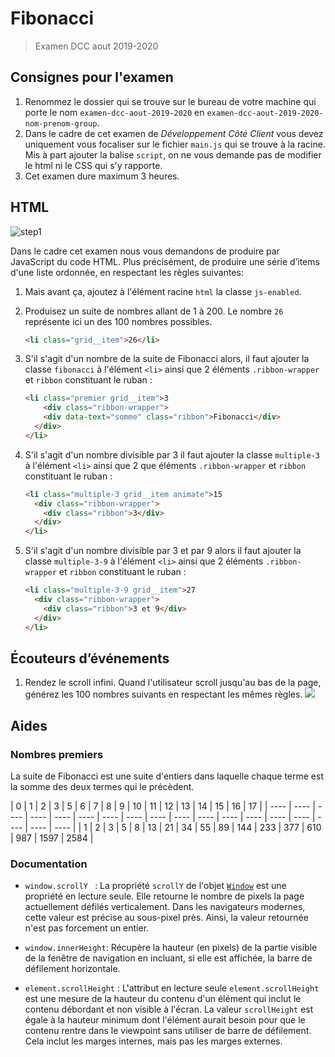 # Fibonacci

> Examen DCC aout 2019-2020

## Consignes pour l'examen

1. Renommez le dossier qui se trouve sur le bureau de votre machine qui porte le nom `examen-dcc-aout-2019-2020` en `examen-dcc-aout-2019-2020-nom-prenom-group`.
1. Dans le cadre de cet examen de *Développement Côté Client* vous devez uniquement vous focaliser sur le fichier `main.js` qui se trouve à la racine. Mis à part ajouter la balise `script`, on ne vous demande pas de modifier le html ni le CSS qui s'y rapporte.
1. Cet examen dure maximum 3 heures.

## HTML

![step1](./img/step1.gif)

Dans le cadre cet examen nous vous demandons de produire par JavaScript du code HTML. Plus précisément, de produire une série d’items d'une liste ordonnée, en respectant les règles suivantes:

1. Mais avant ça, ajoutez à l'élément racine `html` la classe `js-enabled`.
1. Produisez  un suite de nombres  allant de 1 à 200. Le nombre `26` représente ici un des 100 nombres possibles.

    ~~~html
    <li class="grid__item">26</li>
    ~~~

1. S'il s'agit d'un nombre de la suite de Fibonacci alors, il faut ajouter la classe `fibonacci` à l'élément `<li>` ainsi que 2 éléments `.ribbon-wrapper` et `ribbon` constituant le ruban :

    ~~~html
    <li class="premier grid__item">3
    	<div class="ribbon-wrapper">
        <div data-text="somme" class="ribbon">Fibonacci</div>
      </div>
    </li>
    ~~~

1. S'il s'agit d'un nombre divisible par 3 il faut ajouter la classe `multiple-3` à l'élément `<li>` ainsi que 2 que éléments `.ribbon-wrapper` et `ribbon` constituant le ruban :

    ~~~html
    <li class="multiple-3 grid__item animate">15
      <div class="ribbon-wrapper">
        <div class="ribbon">3</div>
      </div>
    </li>
    ~~~

1. S'il s'agit d'un nombre divisible par 3 et par 9 alors il faut ajouter la classe `multiple-3-9`  à l'élément `<li>` ainsi que 2 éléments `.ribbon-wrapper` et `ribbon` constituant le ruban :

    ~~~HTML
    <li class="multiple-3-9 grid__item">27
      <div class="ribbon-wrapper">
        <div class="ribbon">3 et 9</div>
      </div>
    </li>
    ~~~

## Écouteurs d’événements

1. Rendez le scroll infini. Quand l'utilisateur scroll jusqu'au bas de la page, générez les 100 nombres suivants en respectant les mêmes règles.
	![](./img/step1.gif)

## Aides

### Nombres premiers

La suite de Fibonacci est une suite d'entiers dans laquelle chaque terme est la somme des deux termes qui le précèdent.

| 0    | 1    | 2    | 3    | 5    | 6    | 7    | 8    | 9    | 10   | 11   | 12   | 13   | 14   | 15   | 16   | 17   |
| ---- | ---- | ---- | ---- | ---- | ---- | ---- | ---- | ---- | ---- | ---- | ---- | ---- | ---- | ---- | ---- | ---- | ---- |
| 1    | 2    | 3    | 5    | 8    | 13   | 21   | 34   | 55   | 89   | 144  | 233  | 377  | 610  | 987  | 1597 | 2584 |

### Documentation

* `window.scrollY ` : La propriété `scrollY` de l'objet [`Window`](https://developer.mozilla.org/fr/docs/Web/API/Window) est une propriété en lecture seule. Elle retourne le nombre de pixels la page actuellement défilés verticalement. Dans les navigateurs modernes, cette valeur est précise au sous-pixel près. Ainsi, la valeur retournée n'est pas forcement un entier.

* `window.innerHeight`: Récupère la hauteur (en pixels) de la partie visible de la fenêtre de navigation en incluant, si elle est affichée, la barre de défilement horizontale.

* `element.scrollHeight` : L'attribut en lecture seule `element.scrollHeight` est une mesure de la hauteur du contenu d'un élément qui inclut le contenu débordant et non visible à l'écran. La valeur `scrollHeight` est égale à la hauteur minimum dont l'élément aurait besoin pour que le contenu rentre dans le viewpoint sans utiliser de barre de défilement. Cela inclut les marges internes, mais pas les marges externes.

